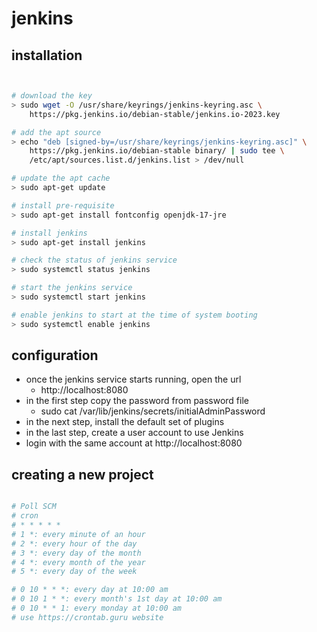# jenkins

## installation

```bash


# download the key
> sudo wget -O /usr/share/keyrings/jenkins-keyring.asc \
    https://pkg.jenkins.io/debian-stable/jenkins.io-2023.key

# add the apt source
> echo "deb [signed-by=/usr/share/keyrings/jenkins-keyring.asc]" \
    https://pkg.jenkins.io/debian-stable binary/ | sudo tee \
    /etc/apt/sources.list.d/jenkins.list > /dev/null

# update the apt cache
> sudo apt-get update

# install pre-requisite
> sudo apt-get install fontconfig openjdk-17-jre

# install jenkins
> sudo apt-get install jenkins

# check the status of jenkins service
> sudo systemctl status jenkins

# start the jenkins service
> sudo systemctl start jenkins

# enable jenkins to start at the time of system booting
> sudo systemctl enable jenkins

```

## configuration

- once the jenkins service starts running, open the url
  - http://localhost:8080
- in the first step copy the password from password file
  - sudo cat /var/lib/jenkins/secrets/initialAdminPassword
- in the next step, install the default set of plugins
- in the last step, create a user account to use Jenkins
- login with the same account at http://localhost:8080

## creating a new project

```bash

# Poll SCM
# cron
# * * * * *
# 1 *: every minute of an hour
# 2 *: every hour of the day
# 3 *: every day of the month
# 4 *: every month of the year
# 5 *: every day of the week

# 0 10 * * *: every day at 10:00 am
# 0 10 1 * *: every month's 1st day at 10:00 am
# 0 10 * * 1: every monday at 10:00 am
# use https://crontab.guru website

```

